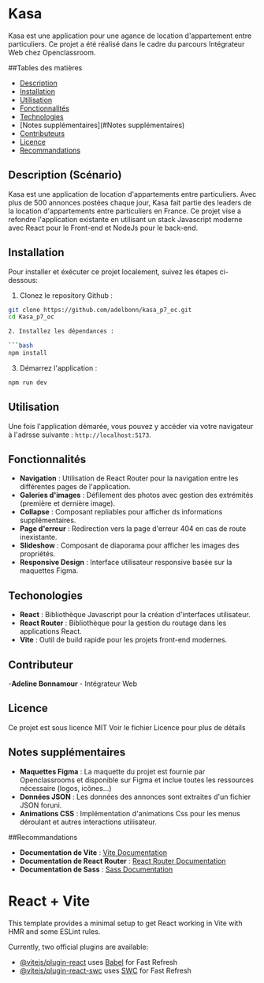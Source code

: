 # Kasa

Kasa est une application pour une agance de location d'appartement entre particuliers.
Ce projet a été réalisé dans le cadre du parcours Intégrateur Web chez Openclassroom.

##Tables des matières

- [Description](#description)
- [Installation](#Installation)
- [Utilisation](#Utilisation)
- [Fonctionnalités](#Fonctionnalités)
- [Technologies](#Technologies)
- [Notes supplémentaires](#Notes supplémentaires)
- [Contributeurs](#Contributeur)
- [Licence](#Licence)
- [Recommandations](#Recommandations)

## Description (Scénario)

Kasa est une application de location d'appartements entre particuliers. Avec plus de 500 annonces postées chaque jour, Kasa fait partie des leaders de la location d'appartements entre particuliers en France.
Ce projet vise a refondre l'application existante en utilisant un stack Javascript moderne avec React pour le Front-end et NodeJs pour le back-end.

## Installation

Pour installer et éxécuter ce projet localement, suivez les étapes ci-dessous:

1. Clonez le repository Github :

```bash
git clone https://github.com/adelbonn/kasa_p7_oc.git
cd Kasa_p7_oc

2. Installez les dépendances :

```bash
npm install
```

3. Démarrez l'application : 

```bash
npm run dev
```

## Utilisation 

Une fois l'application démarée, vous pouvez y accéder via votre navigateur à l'adrsse suivante : `http://localhost:5173`.

## Fonctionnalités

- **Navigation** : Utilisation de React Router pour la navigation entre les différentes pages de l'application.
- **Galeries d'images** : Défilement des photos avec gestion des extrémités (première et dernière image). 
- **Collapse** : Composant repliables pour afficher ds informations supplémentaires.
- **Page d'erreur** : Redirection vers la page d'erreur 404 en cas de route inexistante.
- **Slideshow** : Composant de diaporama pour afficher les images des propriétés.
- **Responsive Design** : Interface utilisateur responsive basée sur la maquettes Figma.

## Techonologies

- **React** : Bibliothèque Javascript pour la création d'interfaces utilisateur.
- **React Router** : Bibliothèque pour la gestion du routage dans les applications React.
- **Vite** : Outil de build rapide pour les projets front-end modernes.

## Contributeur

-**Adeline Bonnamour** - Intégrateur Web 

## Licence

Ce projet est sous licence MIT
Voir le fichier Licence pour plus de détails

## Notes supplémentaires

- **Maquettes Figma** : La maquette du projet est fournie par Openclassrooms et disponible sur Figma et inclue toutes les ressources nécessaire (logos, icônes...)
- **Données JSON** : Les données des annonces sont extraites d'un fichier JSON foruni.
- **Animations CSS** : Implémentation d'animations Css pour les menus déroulant et autres interactions utilisateur.

##Recommandations
- **Documentation de Vite** : [Vite Documentation](https://vitejs.dev/guide/)
- **Documentation de React Router** : [React Router Documentation](https://reactrouter.com/)
- **Documentation de Sass** : [Sass Documentation](https://sass-lang.com/documentation)

# React + Vite

This template provides a minimal setup to get React working in Vite with HMR and some ESLint rules.

Currently, two official plugins are available:

- [@vitejs/plugin-react](https://github.com/vitejs/vite-plugin-react/blob/main/packages/plugin-react/README.md) uses [Babel](https://babeljs.io/) for Fast Refresh
- [@vitejs/plugin-react-swc](https://github.com/vitejs/vite-plugin-react-swc) uses [SWC](https://swc.rs/) for Fast Refresh
